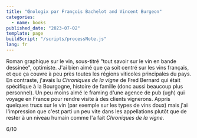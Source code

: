 ```yaml
---
title: "Œnologix par François Bachelot and Vincent Burgeon"
categories:
  - name: books
published_date: "2023-07-02"
template: page
buildScript: "/scripts/processNote.js"
lang: fr
---
```


Roman graphique sur le vin, sous-titré "tout savoir sur le vin en bande dessinée", optimiste. J'ai bien aimé que ça soit centré sur les vins français, et que ça couvre à peu près toutes les régions viticoles principales du pays. En contraste, j'avais lu _Chroniques de la vigne_ de Fred Bernard qui était spécifique à la Bourgogne, histoire de famille (donc aussi beaucoup plus personnel). Un peu moins aimé le framing d'une agence de pub (ugh) qui voyage en France pour rendre visite à des clients vignerons. Appris quelques trucs sur le vin (par exemple sur les types de vins doux) mais j'ai l'impression que c'est parti un peu vite dans les appellations plutôt que de rester à un niveau humain comme l'a fait _Chroniques de la vigne_.

6/10
